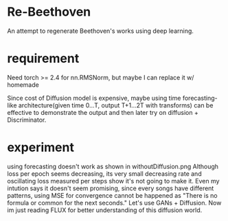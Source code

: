 # Re-Beethoven

An attempt to regenerate Beethoven's works using deep learning.

# requirement

Need torch >= 2.4 for nn.RMSNorm, but maybe I can replace it w/ homemade

Since cost of Diffusion model is expensive, maybe using
time forecasting-like architecture(given time 0...T, output T+1...2T with transforms)
can be effective to demonstrate the output and then later try on diffusion + Discriminator.

# experiment

using forecasting doesn't work as shown in withoutDiffusion.png
Although loss per epoch seems decreasing, its very small decreasing rate and oscillating loss measured per steps show it's not going to make it.
Even my intution says it doesn't seem promising, since every songs have different patterns, using MSE for convergence cannot be happened as "There is no formula or common for the next seconds."
Let's use GANs + Diffusion.
Now im just reading FLUX for better understanding of this diffusion world.
